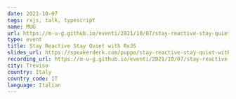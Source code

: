 ```yaml
---
date: 2021-10-07
tags: rxjs, talk, typescript
name: MUG
url: https://m-u-g.github.io/eventi/2021/10/07/stay-reactive-stay-quiet-with-rxjs.html
type: event
title: Stay Reactive Stay Quiet with RxJS
slides_url: https://speakerdeck.com/puppo/stay-reactive-stay-quiet-with-rxjs
recording_url: https://m-u-g.github.io/eventi/2021/10/07/stay-reactive-stay-quiet-with-rxjs.html
city: Treviso
country: Italy
country_code: IT
language: Italian
---
```

